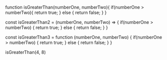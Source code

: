 function isGreaterThan(numberOne, numberTwo){
  if(numberOne > numberTwo){
    return true;
  } else {
    return false;
  }
}

const isGreaterThan2 = (numberOne, numberTwo) => {
  if(numberOne > numberTwo) {
    return true;
  } else {
    return false;
  }
}

const isGreaterThan3 = function (numberOne, numberTwo) {
  if(numberOne > numberTwo) {
    return true;
  } else {
    return false;
  }
}

isGreaterThan(4, 8)